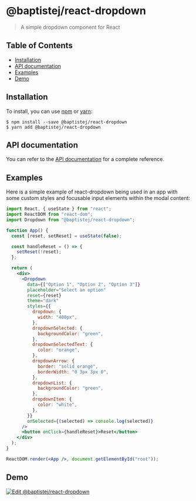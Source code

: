 # @baptistej/react-dropdown

> A simple dropdown component for React

## Table of Contents

- [Installation](#installation)
- [API documentation](#api-documentation)
- [Examples](#examples)
- [Demo](#demo)

## Installation

To install, you can use [npm](https://npmjs.org/) or [yarn](https://yarnpkg.com):

    $ npm install --save @baptistej/react-dropdown
    $ yarn add @baptistej/react-dropdown

## API documentation

You can refer to the [API documentation](https://baptistej-react-dropdown.netlify.app) for a complete reference.

## Examples

Here is a simple example of react-dropdown being used in an app with some custom styles and focusable input elements within the modal content:

```jsx
import React, { useState } from "react";
import ReactDOM from "react-dom";
import Dropdown from "@baptistej/react-dropdown";

function App() {
  const [reset, setReset] = useState(false);

  const handleReset = () => {
    setReset(!reset);
  };

  return (
    <div>
      <Dropdown
        data={["Option 1", "Option 2", "Option 3"]}
        placeholder="Select an option"
        reset={reset}
        theme="dark"
        styles={{
          dropdown: {
            width: "400px",
          },
          dropdownSelected: {
            backgroundColor: "green",
          },
          dropdownSelectedText: {
            color: "orange",
          },
          dropdownArrow: {
            border: "solid orange",
            borderWidth: "0 3px 3px 0",
          },
          dropdownList: {
            backgroundColor: "green",
          },
          dropdownItem: {
            color: "white",
          },
        }}
        onSelected={(selected) => console.log(selected)}
      />
      <button onClick={handleReset}>Reset</button>
    </div>
  );
}

ReactDOM.render(<App />, document.getElementById("root"));
```

## Demo

[![Edit @baptistej/react-dropdown](https://codesandbox.io/static/img/play-codesandbox.svg)](https://codesandbox.io/s/baptistej-react-dropdown-dj4mty)

